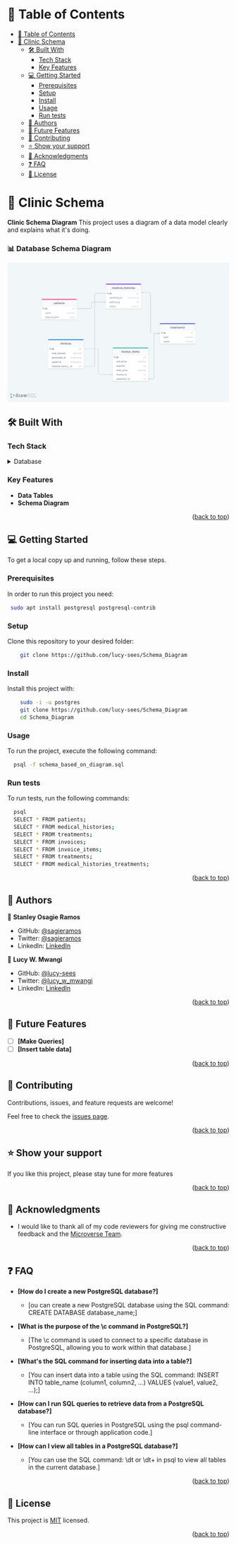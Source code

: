 # 📗 Table of Contents

- [📗 Table of Contents](#-table-of-contents)
- [📖 Clinic Schema ](#-schema-diagram-)
  - [🛠 Built With ](#-built-with-)
    - [Tech Stack ](#tech-stack-)
    - [Key Features ](#key-features-)
  - [💻 Getting Started ](#-getting-started-)
    - [Prerequisites](#prerequisites)
    - [Setup](#setup)
    - [Install](#install)
    - [Usage](#usage)
    - [Run tests](#run-tests)
  - [👥 Authors ](#-authors-)
  - [🔭 Future Features ](#-future-features-)
  - [🤝 Contributing ](#-contributing-)
  - [⭐️ Show your support ](#️-show-your-support-)
  - [🙏 Acknowledgments ](#-acknowledgments-)
  - [❓ FAQ ](#-faq-)
  - [📝 License ](#-license-)

<!-- PROJECT DESCRIPTION -->

# 📖 Clinic Schema <a name="about-project"></a>

**Clinic Schema Diagram** This project uses a diagram of a data model clearly and explains what it's doing.

### 📊 Database Schema Diagram <a name="database-schema-diagram"></a>
<div align="center">
  <img src="./clinic_diagram.png" alt="database-schema-diagram" />
  <br/>
</div>

## 🛠 Built With <a name="built-with"></a>

### Tech Stack <a name="tech-stack"></a>

<details>
<summary>Database</summary>
  <ul>
    <li><a href="https://www.postgresql.org/">PostgreSQL</a></li>
  </ul>
</details>

### Key Features <a name="key-features"></a>

- **Data Tables**
- **Schema Diagram**

<p align="right">(<a href="#readme-top">back to top</a>)</p>

## 💻 Getting Started <a name="getting-started"></a>

To get a local copy up and running, follow these steps.

### Prerequisites

In order to run this project you need:


```sh
 sudo apt install postgresql postgresql-contrib
```

### Setup

Clone this repository to your desired folder:

``` sh
    git clone https://github.com/lucy-sees/Schema_Diagram
```

### Install

Install this project with:

``` sh
    sudo -i -u postgres
    git clone https://github.com/lucy-sees/Schema_Diagram
    cd Schema_Diagram
```

### Usage

To run the project, execute the following command:

```sh
  psql -f schema_based_on_diagram.sql 
```

### Run tests

To run tests, run the following commands:

```sh
  psql
  SELECT * FROM patients;
  SELECT * FROM medical_histories;
  SELECT * FROM treatments;
  SELECT * FROM invoices;
  SELECT * FROM invoice_items;
  SELECT * FROM treatments;
  SELECT * FROM medical_histories_treatments;

```

<p align="right">(<a href="#readme-top">back to top</a>)</p>


## 👥 Authors <a name="authors"></a>

👤 **Stanley Osagie Ramos**
- GitHub: [@sagieramos](https://github.com/sagieramos)
- Twitter: [@sagieramos](https://twitter.com/sagieramos)
- LinkedIn: [LinkedIn](https://linkedin.com/in/sagieramos)

👤 **Lucy W. Mwangi**
- GitHub: [@lucy-sees](https://github.com/lucy-sees)
- Twitter: [@lucy_w_mwangi](https://twitter.com/lucy_w_mwangi)
- LinkedIn: [LinkedIn](https://linkedin.com/in/lucy-wanjiru-mwangi)

<p align="right">(<a href="#readme-top">back to top</a>)</p>

## 🔭 Future Features <a name="future-features"></a>

- [ ] **[Make Queries]**
- [ ] **[Insert table data]**

<p align="right">(<a href="#readme-top">back to top</a>)</p>


## 🤝 Contributing <a name="contributing"></a>

Contributions, issues, and feature requests are welcome!

Feel free to check the [issues page](https://github.com/lucy-sees/Schema_Diagram/issues).

<p align="right">(<a href="#readme-top">back to top</a>)</p>


## ⭐️ Show your support <a name="support"></a>

If you like this project, please stay tune for more features

<p align="right">(<a href="#readme-top">back to top</a>)</p>

## 🙏 Acknowledgments <a name="acknowledgements"></a>

- I would like to thank all of my code reviewers for giving me constructive feedback and the [Microverse Team](https://www.microverse.org/).

<p align="right">(<a href="#readme-top">back to top</a>)</p>

<!-- FAQ (optional) -->

## ❓ FAQ <a name="faq"></a>

- **[How do I create a new PostgreSQL database?]**

  - [ou can create a new PostgreSQL database using the SQL command: CREATE DATABASE database_name;]

- **[What is the purpose of the \c command in PostgreSQL?]**

  - [The \c command is used to connect to a specific database in PostgreSQL, allowing you to work within that database.]

- **[What's the SQL command for inserting data into a table?]**
  - [You can insert data into a table using the SQL command: INSERT INTO table_name (column1, column2, ...) VALUES (value1, value2, ...);]

- **[How can I run SQL queries to retrieve data from a PostgreSQL database?]**
  - [You can run SQL queries in PostgreSQL using the psql command-line interface or through application code.]
  
- **[How can I view all tables in a PostgreSQL database?]**
  - [You can use the SQL command: \dt or \dt+ in psql to view all tables in the current database.]

<p align="right">(<a href="#readme-top">back to top</a>)</p>

<!-- LICENSE -->

## 📝 License <a name="license"></a>

This project is [MIT](https://github.com/lucy-sees/Schema_Diagram/blob/4a6ad2d1ede0ad52bbd7684797c2db261035a5cf/LICENSE) licensed.

<p align="right">(<a href="#readme-top">back to top</a>)</p>
